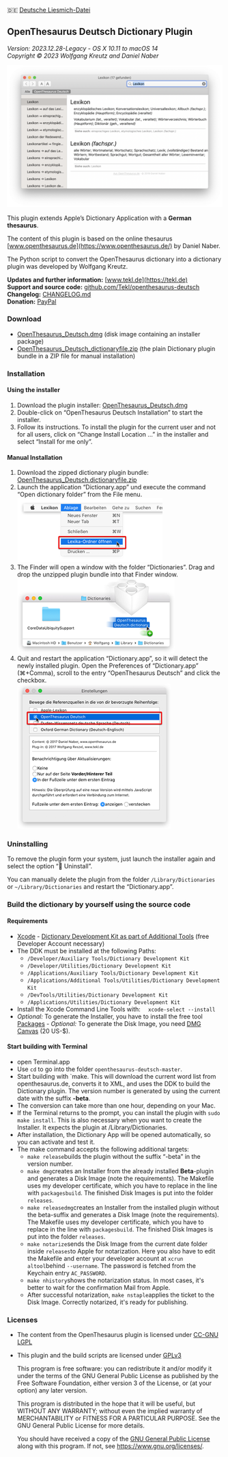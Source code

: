 🇩🇪 [Deutsche Liesmich-Datei](LIESMICH.md)

## OpenThesaurus Deutsch Dictionary Plugin

_Version: 2023.12.28-Legacy - OS X 10.11 to macOS 14_  
_Copyright © 2023 Wolfgang Kreutz and Daniel Naber_

![Screenshot](images/screenshots/OpenThesaurus_Screen_1.png)

This plugin extends Apple’s Dictionary Application with a **German thesaurus**.

The content of this plugin is based on the online thesaurus [www.openthesaurus.de](https://www.openthesaurus.de/) by Daniel Naber.

The Python script to convert the OpenThesaurus dictionary into a dictionary plugin was developed by Wolfgang Kreutz.

**Updates and further information:** [www.tekl.de](https://tekl.de)  
**Support and source code:** [github.com/Tekl/openthesaurus-deutsch](https://github.com/Tekl/openthesaurus-deutsch)  
**Changelog:** [CHANGELOG.md](https://github.com/Tekl/openthesaurus-deutsch/blob/master/CHANGELOG.md)  
**Donation:** [PayPal](https://www.paypal.me/WolfgangReszel)

### Download

- [OpenThesaurus_Deutsch.dmg](https://github.com/Tekl/openthesaurus-deutsch/releases/latest/download/OpenThesaurus_Deutsch.dmg) (disk image containing an installer package)
- [OpenThesaurus_Deutsch_dictionaryfile.zip](https://github.com/Tekl/openthesaurus-deutsch/releases/latest/download/OpenThesaurus_Deutsch_dictionaryfile.zip) (the plain Dictionary plugin bundle in a ZIP file for manual installation)

### Installation

#### Using the installer

1. Download the plugin installer: [OpenThesaurus_Deutsch.dmg](https://github.com/Tekl/openthesaurus-deutsch/releases/latest/download/OpenThesaurus_Deutsch.dmg)
2. Double-click on “OpenThesaurus Deutsch Installation” to start the installer.
3. Follow its instructions. To install the plugin for the current user and not for all users, click on “Change Install Location …” in the installer and select “Install for me only”.

#### Manual Installation

1. Download the zipped dictionary plugin bundle: [OpenThesaurus_Deutsch.dictionaryfile.zip](https://github.com/Tekl/openthesaurus-deutsch/releases/latest/download/OpenThesaurus_Deutsch_dictionaryfile.zip)
2. Launch the application “Dictionary.app” und execute the command “Open dictionary folder” from the File menu.  
![Step 1](images/manual%20installation/dict-inst-1cursor.png)
3. The Finder will open a window with the folder “Dictionaries”. Drag and drop the unzipped plugin bundle into that Finder window.  
![Step 2](images/manual%20installation/dict-inst-2cursor.png)
4. Quit and restart the application “Dictionary.app”, so it will detect the newly installed plugin. Open the Preferences of “Dictionary.app” (⌘+Comma), scroll to the entry “OpenThesaurus Deutsch” and click the checkbox.  
![Step 3](images/manual%20installation/dict-inst-3cursor.png)

### Uninstalling

To remove the plugin form your system, just launch the installer again and select the option “🚫 Uninstall”.

You can manually delete the plugin from the folder `/Library/Dictionaries` or `~/Library/Dictionaries` and restart the “Dictionary.app”.

### Build the dictionary by yourself using the source code

#### Requirements

- [Xcode](https://apps.apple.com/de/app/xcode/id497799835?mt=12)
- [Dictionary Development Kit as part of Additional Tools](https://developer.apple.com/download/all/?q=Additional%20Tools) (free Developer Account necessary)
- The DDK must be installed at the following Paths:
  - `/Developer/Auxiliary Tools/Dictionary Development Kit`
  - `/Developer/Utilities/Dictionary Development Kit`
  - `/Applications/Auxiliary Tools/Dictionary Development Kit`
  - `/Applications/Additional Tools/Utilities/Dictionary Development Kit`
  - `/DevTools/Utilities/Dictionary Development Kit`
  - `/Applications/Utilities/Dictionary Development Kit`
- Install the Xcode Command Line Tools with: `
 xcode-select --install`
- *Optional:* To generate the Installer, you have to install the free tool [Packages](https://s.sudre.free.fr/Software/Packages/about.html)
- *Optional:* To generate the Disk Image, you need [DMG Canvas](https://www.araelium.com/dmgcanvas) (20 US-$).

#### Start building with Terminal

- open Terminal.app
- Use `cd` to go into the folder `openthesaurus-deutsch-master`.
- Start building with `make. This will download the current word list from openthesaurus.de, converts it to XML, and uses the DDK to build the Dictionary plugin. The version number is generated by using the current date with the suffix **-beta**.
- The conversion can take more than one hour, depending on your Mac.
- If the Terminal returns to the prompt, you can install the plugin with `sudo make install`. This is also necessary when you want to create the Installer. It expects the plugin at /Library/Dictionaries.
- After installation, the Dictionary App will be opened automatically, so you can activate and test it.
- The make command accepts the following additional targets:
  - `make release`builds the plugin without the suffix “-beta” in the version number.
  - `make dmg`creates an Installer from the already installed **Beta**-plugin and generates a Disk Image (note the requirements). The Makefile uses my developer certificate, which you have to replace in the line with `packagesbuild`. The finished Disk Images is put into the folder `releases`.
  - `make releasedmg`creates an Installer from the installed plugin without the beta-suffix and generates a Disk Image (note the requirements). The Makefile uses my developer certificate, which you have to replace in the line with `packagesbuild`. The finished Disk Images is put into the folder `releases`.
  - `make notarize`sends the Disk Image from the current date folder inside `releases`to Apple for notarization. Here you also have to edit the Makefile and enter your developer account at `xcrun altool`behind `--username`. The password is fetched from the Keychain entry `AC_PASSWORD`.
  - `make nhistory`shows the notarization status. In most cases, it's better to wait for the confirmation Mail from Apple. 
  - After successful notarization, `make nstaple`applies the ticket to the Disk Image. Correctly notarized, it's ready for publishing.

### Licenses

- The content from the OpenThesaurus plugin is licensed under [CC-GNU LGPL](https://creativecommons.org/licenses/LGPL/2.1/)
- This plugin and the build scripts are licensed under [GPLv3](https://www.gnu.org/licenses/gpl.html)  
  
  This program is free software: you can redistribute it and/or modify it under the terms of the GNU General Public License as published by the Free Software Foundation, either version 3 of the License, or (at your option) any later version.  
  
  This program is distributed in the hope that it will be useful, but WITHOUT ANY WARRANTY; without even the implied warranty of MERCHANTABILITY or FITNESS FOR A PARTICULAR PURPOSE.  See the GNU General Public License for more details.  
  
  You should have received a copy of the [GNU General Public License](LICENSE) along with this program. If not, see https://www.gnu.org/licenses/.
